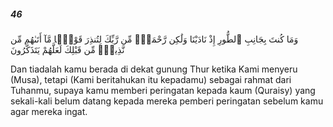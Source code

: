 ##### 46

<span class="ayah">وَمَا كُنتَ بِجَانِبِ ٱلطُّورِ إِذْ نَادَيْنَا وَلَٰكِن رَّحْمَةًۭ مِّن رَّبِّكَ لِتُنذِرَ قَوْمًۭا مَّآ أَتَىٰهُم مِّن نَّذِيرٍۢ مِّن قَبْلِكَ لَعَلَّهُمْ يَتَذَكَّرُونَ</span>

<span class="ayah_translation">Dan tiadalah kamu berada di dekat gunung Thur ketika Kami menyeru (Musa), tetapi (Kami beritahukan itu kepadamu) sebagai rahmat dari Tuhanmu, supaya kamu memberi peringatan kepada kaum (Quraisy) yang sekali-kali belum datang kepada mereka pemberi peringatan sebelum kamu agar mereka ingat.</span>

